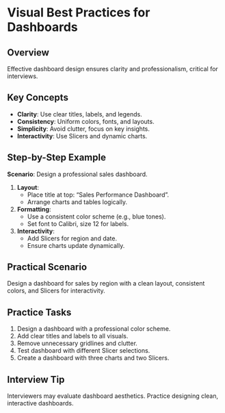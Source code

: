 # Visual Best Practices for Dashboards

## Overview
Effective dashboard design ensures clarity and professionalism, critical for interviews.

## Key Concepts
- **Clarity**: Use clear titles, labels, and legends.
- **Consistency**: Uniform colors, fonts, and layouts.
- **Simplicity**: Avoid clutter, focus on key insights.
- **Interactivity**: Use Slicers and dynamic charts.

## Step-by-Step Example
**Scenario**: Design a professional sales dashboard.
1. **Layout**:
   - Place title at top: “Sales Performance Dashboard”.
   - Arrange charts and tables logically.
2. **Formatting**:
   - Use a consistent color scheme (e.g., blue tones).
   - Set font to Calibri, size 12 for labels.
3. **Interactivity**:
   - Add Slicers for region and date.
   - Ensure charts update dynamically.

## Practical Scenario
Design a dashboard for sales by region with a clean layout, consistent colors, and Slicers for interactivity.

## Practice Tasks
1. Design a dashboard with a professional color scheme.
2. Add clear titles and labels to all visuals.
3. Remove unnecessary gridlines and clutter.
4. Test dashboard with different Slicer selections.
5. Create a dashboard with three charts and two Slicers.

## Interview Tip
Interviewers may evaluate dashboard aesthetics. Practice designing clean, interactive dashboards.